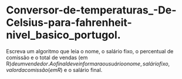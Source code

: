 # Conversor-de-temperaturas_-De-Celsius-para-fahrenheit-nivel_basico_portugol.
Escreva um algoritmo que leia o nome, o salário fixo, o percentual de comissão e o total de vendas (em R$) de um vendedor. Ao final deve informar ao usuário o nome, salário fixo, valor da comissão (em R$) e o salário final.

